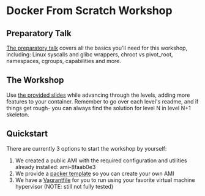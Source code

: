 # Docker From Scratch Workshop


## Preparatory Talk
[The preparatory talk](https://docs.google.com/presentation/d/10vFQfEUvpf7qYyksNqiy-bAxcy-bvF0OnUElCOtTTRc/edit?usp=sharing) covers all the basics you'll need for this workshop, including: Linux syscalls and glibc wrappers, chroot vs pivot_root, namespaces, cgroups, capabilities and more.

## The Workshop
Use [the provided slides](https://github.com/Fewbytes/rubber-docker/tree/master/slides) while advancing through the levels, adding more features to your container. Remember to go over each level's readme, and if things get rough- you can always find the solution for level N in level N+1 skeleton.

## Quickstart
There are currently 3 options to start the workshop by yourself:

 1. We created a public AMI with the required configuration and utilities already installed: ami-8faab0e3
 2. We provide a [packer template](https://www.packer.io/) so you can create your own AMI
 3. We have a [Vagrantfile](https://www.vagrantup.com/) for you to run using your favorite virtual machine hypervisor (NOTE: still not fully tested)
